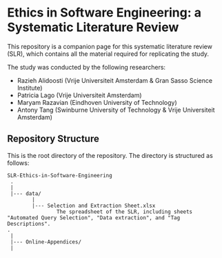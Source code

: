 # Ethics in Software Engineering: a Systematic Literature Review
This repository is a companion page for this systematic literature review (SLR), which contains all the material required for replicating the study.



The study was conducted by the following researchers:
* Razieh Alidoosti (Vrije Universiteit Amsterdam & Gran Sasso Science Institute)
* Patricia Lago (Vrije Universiteit Amsterdam)
* Maryam Razavian (Eindhoven University of Technology)
* Antony Tang (Swinburne University of Technology & Vrije Universiteit Amsterdam)



Repository Structure
---------------
This is the root directory of the repository. The directory is structured as follows:

    SLR-Ethics-in-Software-Engineering
     .
     |
     |--- data/
            |
            |--- Selection and Extraction Sheet.xlsx
                    The spreadsheet of the SLR, including sheets "Automated Query Selection", "Data extraction", and "Tag   Descriptions".
    .
     |
     |--- Online-Appendices/
     |
     
